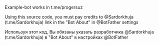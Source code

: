 Example-bot works in t.me/progersuz

Using this source code, you must pay credits to @Sardorkhuja (t.me/Sardorkhuja) link in the "Bot About" in @BotFather settings 

Используя этот код, Вы обязаны указать разработчика @Sardorkhuja (t.me/Sardorkhuja) в "Bot About" в настройках @BotFather